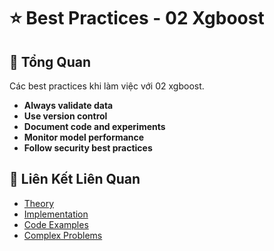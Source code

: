 # ⭐ Best Practices - 02 Xgboost

## 🎯 Tổng Quan

Các best practices khi làm việc với 02 xgboost.

- **Always validate data**
- **Use version control**
- **Document code and experiments**
- **Monitor model performance**
- **Follow security best practices**

## 🔗 Liên Kết Liên Quan

- [Theory](./THEORY_02_xgboost.md)
- [Implementation](./IMPLEMENTATION_02_xgboost.md)
- [Code Examples](./CODE_EXAMPLES_02_xgboost.md)
- [Complex Problems](./COMPLEX_PROBLEMS.md)
